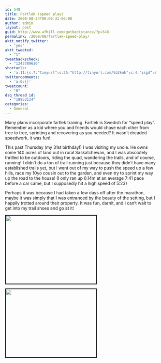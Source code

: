 ```yaml
---
id: 548
title: Fartlek (speed play)
date: 2008-08-24T00:09:31-06:00
author: admin
layout: post
guid: http://www.afhill.com/gothedistance/?p=548
permalink: /2008/08/fartlek-speed-play/
aktt_notify_twitter:
  - 'yes'
aktt_tweeted:
  - "1"
tweetbackscheck:
  - "1243789616"
shorturls:
  - 'a:11:{s:7:"tinyurl";s:25:"http://tinyurl.com/5b2knh";s:4:"isgd";s:17:"http://is.gd/ff9c";s:5:"bitly";s:18:"http://bit.ly/BHo9";s:5:"snipr";s:22:"http://snipr.com/9rmk2";s:5:"snurl";s:22:"http://snurl.com/9rmk2";s:7:"snipurl";s:24:"http://snipurl.com/9rmk2";s:4:"trim";s:17:"http://tr.im/420b";s:5:"adjix";s:207:"(10 Jan 2008 temporary restriction: API requires valid partnerID or partnerEmail key in request. Contact us if this affects you.) Invalid Adjix request. API documentation @ http://web.adjix.com/AdjixAPI.html";s:4:"advu";s:203:"(10 Jan 2008 temporary restriction: API requires valid partnerID or partnerEmail key in request. Contact us if this affects you.) Invalid Adjix request. API documentation @ http://web.ad.vu/AdjixAPI.html";s:4:"zima";s:19:"http://zi.ma/d20fb2";s:9:"permalink";s:63:"http://www.afhill.com/gothedistance/2008/08/fartlek-speed-play/";}'
twittercomments:
  - 'a:0:{}'
tweetcount:
  - "0"
dsq_thread_id:
  - "19953134"
categories:
  - General
---
```

Many plans incorporate fartlek training. Fartlek is Swedish for &#8220;speed play&#8221;. Remember as a kid where you and friends would chase each other from tree to tree, sprinting and recovering as you needed? It wasn&#8217;t dreaded speedwork, it was fun! 

This past Thursday (my 31st birthday!) I was visiting my uncle. He owns some 140 acres of land out in rural Saskatchewan, and I was absolutely thrilled to be outdoors, riding the quad, wandering the trails, and of course, running! I didn&#8217;t do a ton of trail running just because they didn&#8217;t have many established trails yet, but I went out of my way to push the speed up a few hills, race my 10yo cousin out to the garden, and even try to sprint my way up the road to the house! (I only ran up 0.14m at an average 7:41 pace before a car came, but I supposedly hit a high speed of 5:23)

Perhaps it was because I had taken a few days off after the marathon, maybe it was simply that I was entranced by the beauty of the setting, but I happily trotted around their property. It was fun, darnit, and I can&#8217;t wait to get into my trail shoes and go at it!

[<img src="http://www.afhill.com/gothedistance/wp-content/uploads/2008/08/img_0065-300x225.jpg" alt="" title="Assiniboine River" width="300" height="225" style="border: 2px solid #000" class="aligncenter size-medium wp-image-549" />](http://www.afhill.com/gothedistance/wp-content/uploads/2008/08/img_0065.jpg)

[<img src="http://www.afhill.com/gothedistance/wp-content/uploads/2008/08/img_0055-300x225.jpg" alt="" title="Saskatchewan" width="300" height="225" style="border: 2px solid #000"  class="aligncenter size-medium wp-image-551" />](http://www.afhill.com/gothedistance/wp-content/uploads/2008/08/img_0055.jpg)